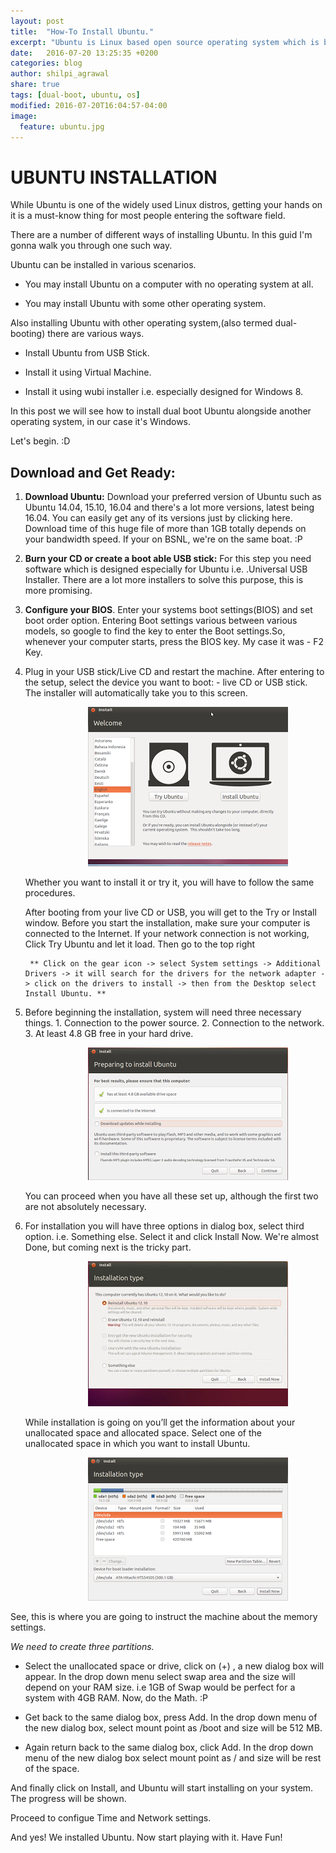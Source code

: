 ```yaml
---
layout: post
title:  "How-To Install Ubuntu."
excerpt: "Ubuntu is Linux based open source operating system which is basically designed for programming addicts."
date:   2016-07-20 13:25:35 +0200
categories: blog
author: shilpi_agrawal
share: true
tags: [dual-boot, ubuntu, os]
modified: 2016-07-20T16:04:57-04:00
image:
  feature: ubuntu.jpg
---
```

	
# UBUNTU INSTALLATION

While Ubuntu is one of the widely used Linux distros, getting your hands on it is a must-know thing for most people entering the software field.

There are a number of different ways of installing Ubuntu. In this guid I'm gonna walk you through one such way.

Ubuntu can be installed in various scenarios.

* You may install Ubuntu on a computer with no operating system at all.

* You may install Ubuntu with some other operating system.

Also installing Ubuntu with other operating system,(also termed dual-booting) there are various ways.

* Install Ubuntu from USB Stick.

* Install it using Virtual Machine.

* Install it using wubi installer i.e. especially designed for Windows 8.

In this post we will see how to install dual boot Ubuntu alongside another operating system, in our case it's Windows.

Let's begin. :D

## Download and Get Ready:

1. **Download Ubuntu:** Download your preferred version of Ubuntu such as Ubuntu 14.04, 15.10, 16.04 and there's a lot more versions, latest being 16.04. You can easily get any of its versions just by clicking here. Download time of this huge file of more than 1GB totally depends on your bandwidth speed. If your on BSNL, we're on the same boat. :P

2. **Burn your CD or create a boot able USB stick:** For this step you need software which is designed especially for Ubuntu i.e. .Universal USB Installer. There are a lot more installers to solve this purpose, this is more promising.

3. **Configure your BIOS**. Enter your systems boot settings(BIOS) and set boot order option. Entering Boot settings various between various models, so google to find the key to enter the Boot settings.So, whenever your computer starts, press the BIOS key. My case it was - F2 Key.

4. Plug in your USB stick/Live CD and restart the machine. After entering to the setup, select the device you want to boot: - live CD or USB stick. The installer will automatically take you to this screen. 

	<figure>
		<img style="margin-left: 15%;" src="/images/ubuntu_install_1.png" alt="image">
	</figure>

	Whether you want to install it or try it, you will have to follow the same procedures.

	After booting from your live CD or USB, you will get to the Try or Install window. Before you start the installation, make sure your computer is connected to the Internet. If your network connection is not working, Click Try Ubuntu and let it load. Then go to the top right 
		
		** Click on the gear icon -> select System settings -> Additional Drivers -> it will search for the drivers for the network adapter -> click on the drivers to install -> then from the Desktop select Install Ubuntu. **

5. Before beginning the installation, system will need three necessary things.
		1. Connection to the power source.
		2. Connection to the network.
		3. At least 4.8 GB free in your hard drive.

	<figure>
		<img style="margin-left: 15%;" src="/images/ubuntu_install_2.1.png" alt="image">
	</figure>

	You can proceed when you have all these set up, although the first two are not absolutely necessary.

6. For installation you will have three options in dialog box, select third option. i.e. Something else. Select it and click Install Now. We're almost Done, but coming next is the tricky part.

	<figure>
		<img style="margin-left: 15%;" src="/images/ubuntu_install_3.jpg" alt="image">
	</figure>

	While installation is going on you’ll get the information about your unallocated space and allocated space. Select one of the unallocated space in which you want to install Ubuntu.

	<figure>
		<img style="margin-left: 15%;" src="/images/ubuntu_install_2.png" alt="image">
	</figure>

See, this is where you are going to instruct the machine about the memory settings.

*We need to create three partitions.*

* Select the unallocated space or drive, click on (+) , a new dialog box will appear. In the drop down menu select swap area and the size will depend on your RAM size. i.e 1GB of Swap would be perfect for a system with 4GB RAM. Now, do the Math. :P

* Get back to the same dialog box, press Add. In the drop down menu of the new dialog box, select mount point as /boot and size will be 512 MB.

* Again return back to the same dialog box, click Add. In the drop down menu of the new dialog box select mount point as / and size will be rest of the space.

And finally click on Install, and Ubuntu will start installing on your system. The progress will be shown. 

Proceed to configue Time and Network settings. 

And yes! We installed Ubuntu. Now start playing with it. Have Fun!



